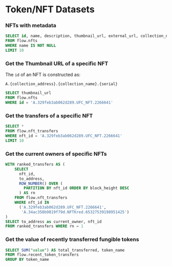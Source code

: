 # Token/NFT Datasets

### NFTs with metadata

```sql
SELECT id, name, description, thumbnail_url, external_url, collection_name, serial
FROM flow.nfts
WHERE name IS NOT NULL
LIMIT 10
```

### Get the Thumbnail URL of a specific NFT

The `id` of an NFT is constructed as:

`A.{collection_address}.{collection_name}.{serial}`

```sql
SELECT thumbnail_url
FROM flow.nfts
WHERE id = 'A.329feb3ab062d289.UFC_NFT.2266641'
```

### Get the transfers of a specific NFT

```sql
SELECT *
FROM flow.nft_transfers
WHERE nft_id = 'A.329feb3ab062d289.UFC_NFT.2266641'
LIMIT 10
```

### Get the current owners of specific NFTs

```sql
WITH ranked_transfers AS (
    SELECT 
      nft_id, 
      to_address, 
      ROW_NUMBER() OVER (
        PARTITION BY nft_id ORDER BY block_height DESC
      ) AS rn
    FROM flow.nft_transfers
    WHERE nft_id IN 
      ('A.329feb3ab062d289.UFC_NFT.2266641', 
       'A.34ac358b9819f79d.NFTKred.65327539198951425')
)
SELECT to_address as current_owner, nft_id
FROM ranked_transfers WHERE rn = 1
```

### Get the value of recently transferred fungible tokens

```sql
SELECT SUM("value") AS total_transferred, token_name
FROM flow.recent_token_transfers
GROUP BY token_name
```
